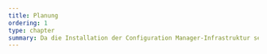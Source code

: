 ```yaml
---
title: Planung
ordering: 1
type: chapter
summary: Da die Installation der Configuration Manager-Infrastruktur sehr aufwändig ist, sollte diese gut geplant sein.
---
```

